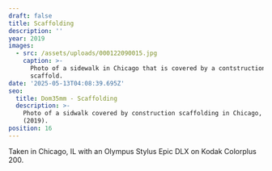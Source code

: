 ```yaml
---
draft: false
title: Scaffolding
description: ''
year: 2019
images:
  - src: /assets/uploads/000122090015.jpg
    caption: >-
      Photo of a sidewalk in Chicago that is covered by a contstruction
      scaffold.
date: '2025-05-13T04:08:39.695Z'
seo:
  title: Dom35mm - Scaffolding
  description: >-
    Photo of a sidwalk covered by construction scaffolding in Chicago, IL
    (2019).
position: 16
---
```



Taken in Chicago, IL with an Olympus Stylus Epic DLX on Kodak Colorplus 200.
